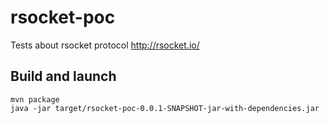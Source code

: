 # rsocket-poc
Tests about rsocket protocol http://rsocket.io/

## Build and launch

```
mvn package
java -jar target/rsocket-poc-0.0.1-SNAPSHOT-jar-with-dependencies.jar
```